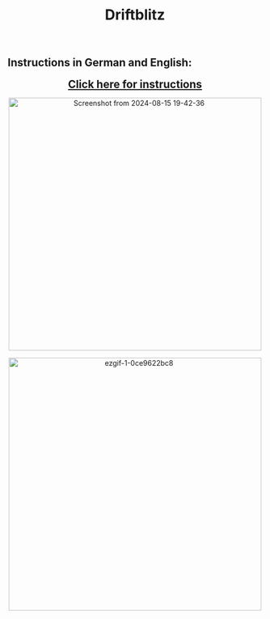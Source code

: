 <p align="center">
  <h1 align="center">Driftblitz</h1>
</p>

<br>

## Instructions in German and English:

<p align="center">
  <a href="https://bastelpingu.github.io/Driftblitz/" style="font-size: 1.5em; font-weight: bold;" target="_blank">Click here for instructions</a>
</p>

<p align="center">
  <img src="https://github.com/user-attachments/assets/063ca92b-6e2b-4ebf-9aad-fcc3a2f4152e" alt="Screenshot from 2024-08-15 19-42-36" width="500">
</p>

<p align="center">
  <img src="https://github.com/user-attachments/assets/ae5bf244-6549-49bf-95e0-4507de54d878" alt="ezgif-1-0ce9622bc8" width="500">
</p>

